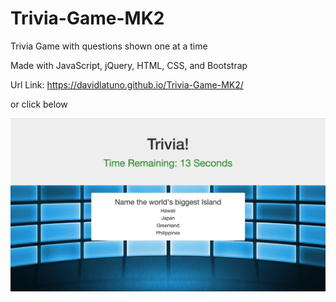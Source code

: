 # Trivia-Game-MK2

Trivia Game with questions shown one at a time

Made with JavaScript, jQuery, HTML, CSS, and Bootstrap

Url Link: https://davidlatuno.github.io/Trivia-Game-MK2/

or click below

[![deployed](assets/images/Trivia-Game.png)](https://davidlatuno.github.io/Trivia-Game-MK2/)
